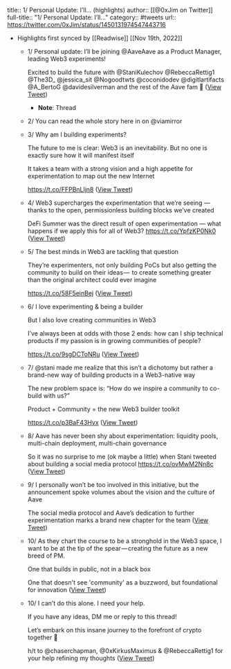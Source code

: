 title:: 1/ Personal Update: I’ll... (highlights)
author:: [[@0xJim on Twitter]]
full-title:: "1/ Personal Update: I’ll..."
category:: #tweets
url:: https://twitter.com/0xJim/status/1450131974547443716

- Highlights first synced by [[Readwise]] [[Nov 19th, 2022]]
	- 1/ Personal update: I’ll be joining @AaveAave as a Product Manager, leading Web3 experiments!
	  
	  Excited to build the future with @StaniKulechov @RebeccaRettig1 @The3D_ @jessica_sit @Nogoodtwts @coconidodev @digitlartifacts @A_BertoG @davidesilverman and the rest of the Aave fam 👻 ([View Tweet](https://twitter.com/0xJim/status/1450131974547443716))
		- **Note**: Thread
	- 2/ You can read the whole story here in on @viamirror
	- 3/ Why am I building experiments?
	  
	  The future to me is clear: Web3 is an inevitability. But no one is exactly sure how it will manifest itself
	  
	  It takes a team with a strong vision and a high appetite for experimentation to map out the new Internet
	  
	  https://t.co/FFPBnLljn8 ([View Tweet](https://twitter.com/0xJim/status/1450132097662922756))
	- 4/ Web3 supercharges the experimentation that we’re seeing — thanks to the open, permissionless building blocks we’ve created
	  
	  DeFi Summer was the direct result of open experimentation — what happens if we apply this for all of Web3?
	  https://t.co/YpfzKP0Nk0 ([View Tweet](https://twitter.com/0xJim/status/1450132100116590592))
	- 5/ The best minds in Web3 are tackling that question
	  
	  They’re experimenters, not only building PoCs but also getting the community to build on their ideas —  to create something greater than the original architect could ever imagine
	  
	  https://t.co/58F5einBej ([View Tweet](https://twitter.com/0xJim/status/1450132102255714309))
	- 6/ I love experimenting & being a builder
	  
	  But I also love creating communities in Web3
	  
	  I’ve always been at odds with those 2 ends: how can I ship technical products if my passion is in growing communities of people?
	  
	  https://t.co/9sgDCToNRu ([View Tweet](https://twitter.com/0xJim/status/1450132104537329679))
	- 7/ @stani made me realize that this isn’t a dichotomy but rather a brand-new way of building products in a Web3-native way
	  
	  The new problem space is: “How do we inspire a community to co-build with us?”
	  
	  Product + Community = the new Web3 builder toolkit
	  
	  https://t.co/p3BaF43Hvx ([View Tweet](https://twitter.com/0xJim/status/1450132107729252353))
	- 8/ Aave has never been shy about experimentation: liquidity pools, multi-chain deployment, multi-chain governance
	  
	  So it was no surprise to me (ok maybe a little) when Stani tweeted about building a social media protocol
	  https://t.co/ovMwM2Nn8c ([View Tweet](https://twitter.com/0xJim/status/1450132122845470723))
	- 9/ I personally won’t be too involved in this initiative, but the announcement spoke volumes about the vision and the culture of Aave
	  
	  The social media protocol and Aave’s dedication to further experimentation marks a brand new chapter for the team ([View Tweet](https://twitter.com/0xJim/status/1450132129824784389))
	- 10/ As they chart the course to be a stronghold in the Web3 space, I want to be at the tip of the spear — creating the future as a new breed of PM.
	  
	  One that builds in public, not in a black box
	  
	  One that doesn't see 'community' as a buzzword, but foundational for innovation ([View Tweet](https://twitter.com/0xJim/status/1450132134237192200))
	- 10/ I can’t do this alone. I need your help.
	  
	  If you have any ideas, DM me or reply to this thread!
	  
	  Let’s embark on this insane journey to the forefront of crypto together 🤝
	  
	  h/t to @chaserchapman, @0xKirkusMaximus & @RebeccaRettig1 for your help refining my thoughts ([View Tweet](https://twitter.com/0xJim/status/1450132135831035905))